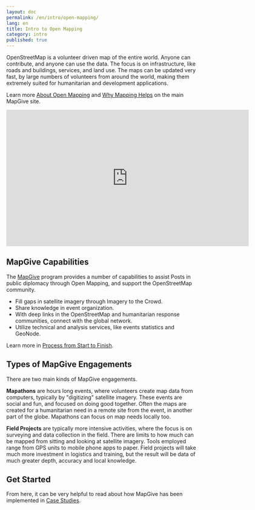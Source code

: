 ```yaml
---
layout: doc
permalink: /en/intro/open-mapping/
lang: en
title: Intro to Open Mapping
category: intro
published: true
---
```


OpenStreetMap is a volunteer driven map of the entire world. Anyone can contribute, and anyone can use the data. The focus is on infrastructure, like roads and buildings, services, and land use. The maps can be updated very fast, by large numbers of volunteers from around the world, making them extremely suited for humanitarian and development applications.

Learn more [About Open Mapping](http://mapgive.state.gov/about-open-mapping/) and [Why Mapping Helps](http://mapgive.state.gov/why-map/) on the main MapGive site.

<iframe width="640" height="360" src="https://www.youtube.com/embed/C175zW8-6j8" frameborder="0" allowfullscreen></iframe>

## MapGive Capabilities

The [MapGive](http://mapgive.state.gov/) program provides a number of capabilities to assist Posts in public diplomacy through Open Mapping, and support the OpenStreetMap community. 

* Fill gaps in satellite imagery through Imagery to the Crowd. 
* Share knowledge in event organization.
* With deep links in the OpenStreetMap and humanitarian response communities, connect with the global network.
* Utilize technical and analysis services, like events statistics and GeoNode.

Learn more in [Process from Start to Finish]({{site.baseurl}}/en/process).

## Types of MapGive Engagements

There are two main kinds of MapGive engagements. 

**Mapathons** are hours long events, where volunteers create map data from computers, typically by "digitizing" satellite imagery. These events are social and fun, and focused on doing good together. Often the maps are created for a humanitarian need in a remote site from the event, in another part of the globe. Mapathons can focus on map needs locally too.

**Field Projects** are typically more intensive activities, where the focus is on surveying and data collection in the field. There are limits to how much can be mapped from sitting and looking at satellite imagery. Tools employed range from GPS units to mobile phone apps to paper. Field projects will take much more investment in logistics and training, but the result will be data of much greater depth, accuracy and local knowledge.

## Get Started 

From here, it can be very helpful to read about how MapGive has been implemented in [Case Studies]({{site.baseurl}}/en/cases/).
